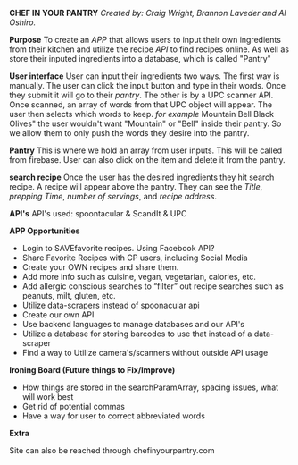 **CHEF IN YOUR PANTRY** 
*Created by: Craig Wright, Brannon Laveder and Al Oshiro.*

**Purpose**
To create an *APP* that allows users to input their own ingredients from their kitchen and utilize the recipe *API* to find recipes online.  As well as store their inputed ingredients into a database, which is called "Pantry"

**User interface**
User can input their ingredients two ways. The first way is manually. The user can click the input button and type in their words. Once they submit it will go to their *pantry*.  The other is by a UPC scanner API. Once scanned, an array of words from that UPC object will appear. The user then selects which words to keep. *for example* Mountain Bell Black Olives"  the user wouldn't want "Mountain" or "Bell" inside their pantry. So we allow them to only push the words they desire into the pantry.

**Pantry**
This is where we hold an array from user inputs. This will be called from firebase. User can also click on the item and delete it from the pantry.

**search recipe**
Once the user has the desired ingredients they hit search recipe.  A recipe will appear above the pantry.  They can see the *Title*, *prepping Time*, *number of servings*, and *recipe address*.

**API's**
API's used: spoontacular & ScandIt & UPC

**APP Opportunities**
* Login to SAVEfavorite recipes. Using Facebook  API?
* Share Favorite Recipes with CP users, including Social Media
* Create your OWN recipes and share them.
* Add more info such as cuisine, vegan, vegetarian, calories, etc. 
* Add allergic conscious searches to “filter” out recipe searches such as peanuts, milt, gluten, etc.
* Utilize data-scrapers instead of spoonacular api
* Create our own API
* Use backend languages to manage databases and our API's
* Utilize a database for storing barcodes to use that instead of a data-scraper
* Find a way to Utilize camera's/scanners without outside API usage

**Ironing Board (Future things to Fix/Improve)**
* How things are stored in the searchParamArray, spacing issues, what will work best
* Get rid of potential commas
* Have a way for user to correct abbreviated words

**Extra**

Site can also be reached through chefinyourpantry.com
